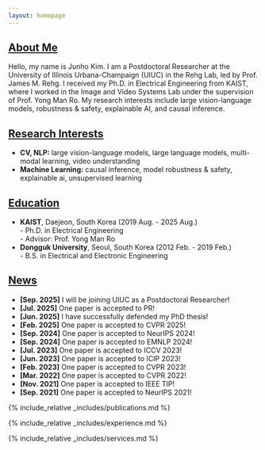 ```yaml
---
layout: homepage
---
```


## <u>About Me</u>

Hello, my name is Junho Kim. I am a Postdoctoral Researcher at the University of Illinois Urbana-Champaign (UIUC) in the Rehg Lab, led by Prof. James M. Rehg. I received my Ph.D. in Electrical Engineering from KAIST, where I worked in the Image and Video Systems Lab under the supervision of Prof. Yong Man Ro. My research interests include large vision-language models, robustness & safety, explainable AI, and causal inference.

## <u>Research Interests</u>

- **CV, NLP:** large vision-language models, large language models, multi-modal learning, video understanding
- **Machine Learning:** causal inference, model robustness & safety, explainable ai, unsupervised learning


## <u>Education</u>

- **KAIST**, Daejeon, South Korea (2019 Aug. - 2025 Aug.)<br>- Ph.D. in Electrical Engineering<br>- Advisor: Prof. Yong Man Ro
- **Dongguk University**, Seoul, South Korea (2012 Feb. - 2019 Feb.)<br>- B.S. in Electrical and Electronic Engineering


## <u>News</u>
- **[Sep. 2025]** I will be joining UIUC as a Postdoctoral Researcher!
- **[Jul. 2025]** One paper is accepted to PR!
- **[Jun. 2025]** I have successfully defended my PhD thesis!
- **[Feb. 2025]** One paper is accepted to CVPR 2025!
- **[Sep. 2024]** One paper is accepted to NeurIPS 2024!
- **[Sep. 2024]** One paper is accepted to EMNLP 2024!
- **[Jul. 2023]** One paper is accepted to ICCV 2023!
- **[Jun. 2023]** One paper is accepted to ICIP 2023!
- **[Feb. 2023]** One paper is accepted to CVPR 2023!
- **[Mar. 2022]** One paper is accepted to CVPR 2022!
- **[Nov. 2021]** One paper is accepted to IEEE TIP!
- **[Sep. 2021]** One paper is accepted to NeurIPS 2021!


{% include_relative _includes/publications.md %}


{% include_relative _includes/experience.md %}


{% include_relative _includes/services.md %}
